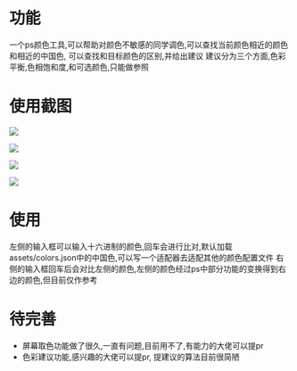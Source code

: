 # 功能
一个ps颜色工具,可以帮助对颜色不敏感的同学调色,可以查找当前颜色相近的颜色和相近的中国色, 可以查找和目标颜色的区别,并给出建议
建议分为三个方面,色彩平衡,色相饱和度,和可选颜色,只能做参照

# 使用截图

![](https://pic1.imgdb.cn/item/677cbaa0d0e0a243d4f10312.png)

![](https://pic1.imgdb.cn/item/677cbad3d0e0a243d4f10352.png)

![](https://pic1.imgdb.cn/item/677cbaf6d0e0a243d4f10389.png)

![](https://pic1.imgdb.cn/item/677cba65d0e0a243d4f102ca.png)

# 使用
左侧的输入框可以输入十六进制的颜色,回车会进行比对,默认加载assets/colors.json中的中国色,可以写一个适配器去适配其他的颜色配置文件
右侧的输入框回车后会对比左侧的颜色,左侧的颜色经过ps中部分功能的变换得到右边的颜色,但目前仅作参考

# 待完善
- 屏幕取色功能做了很久,一直有问题,目前用不了,有能力的大佬可以提pr
- 色彩建议功能,感兴趣的大佬可以提pr, 提建议的算法目前很简陋
